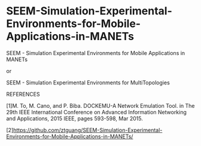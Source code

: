 # SEEM-Simulation-Experimental-Environments-for-Mobile-Applications-in-MANETs

SEEM - Simulation Experimental Environments for Mobile Applications in MANETs

or

SEEM - Simulation Experimental Environments for MultiTopologies



REFERENCES

[1]M. To, M. Cano, and P. Biba. DOCKEMU-A Network Emulation Tool. in The 29th IEEE International Conference on Advanced Information Networking and Applications, 2015 IEEE, pages 593-598, Mar 2015.

[2]https://github.com/ztguang/SEEM-Simulation-Experimental-Environments-for-Mobile-Applications-in-MANETs/
